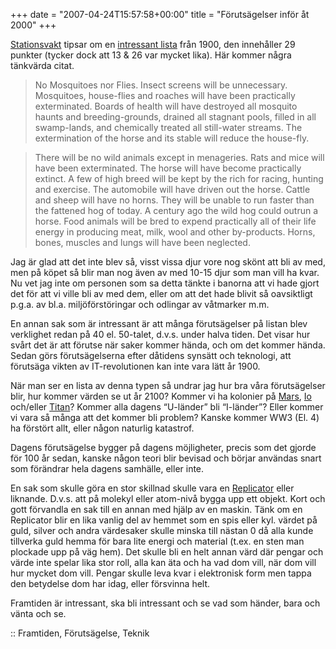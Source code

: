 +++
date = "2007-04-24T15:57:58+00:00"
title = "Förutsägelser inför åt 2000"
+++

[Stationsvakt][1] tipsar om en [intressant lista][2] från 1900, den innehåller 29 punkter (tycker dock att 13 &#038; 26 var mycket lika). Här kommer några tänkvärda citat.

> No Mosquitoes nor Flies. Insect screens will be unnecessary. Mosquitoes, house-flies and roaches will have been practically exterminated. Boards of health will have destroyed all mosquito haunts and breeding-grounds, drained all stagnant pools, filled in all swamp-lands, and chemically treated all still-water streams. The extermination of the horse and its stable will reduce the house-fly.

> There will be no wild animals except in menageries. Rats and mice will have been exterminated. The horse will have become practically extinct. A few of high breed will be kept by the rich for racing, hunting and exercise. The automobile will have driven out the horse. Cattle and sheep will have no horns. They will be unable to run faster than the fattened hog of today. A century ago the wild hog could outrun a horse. Food animals will be bred to expend practically all of their life energy in producing meat, milk, wool and other by-products. Horns, bones, muscles and lungs will have been neglected.

Jag är glad att det inte blev så, visst vissa djur vore nog skönt att bli av med, men på köpet så blir man nog även av med 10-15 djur som man vill ha kvar. Nu vet jag inte om personen som sa detta tänkte i banorna att vi hade gjort det för att vi ville bli av med dem, eller om att det hade blivit så oavsiktligt p.g.a. av bl.a. miljöförstöringar och odlingar av våtmarker m.m.

En annan sak som är intressant är att många förutsägelser på listan blev verklighet redan på 40 el. 50-talet, d.v.s. under halva tiden. Det visar hur svårt det är att förutse när saker kommer hända, och om det kommer hända. Sedan görs förutsägelserna efter dåtidens synsätt och teknologi, att förutsäga vikten av IT-revolutionen kan inte vara lätt år 1900.

När man ser en lista av denna typen så undrar jag hur bra våra förutsägelser blir, hur kommer värden se ut år 2100? Kommer vi ha kolonier på [Mars][3], [Io][4] och/eller [Titan][5]? Kommer alla dagens &#8220;U-länder&#8221; bli &#8220;I-länder&#8221;? Eller kommer vi vara så många att det kommer bli problem? Kanske kommer WW3 (El. 4) ha förstört allt, eller någon naturlig katastrof.

Dagens förutsägelse bygger på dagens möjligheter, precis som det gjorde för 100 år sedan, kanske någon teori blir bevisad och börjar användas snart som förändrar hela dagens samhälle, eller inte.

En sak som skulle göra en stor skillnad skulle vara en [Replicator][6] eller liknande. D.v.s. att på molekyl eller atom-nivå bygga upp ett objekt. Kort och gott förvandla en sak till en annan med hjälp av en maskin. Tänk om en Replicator blir en lika vanlig del av hemmet som en spis eller kyl. värdet på guld, silver och andra värdesaker skulle minska till nästan 0 då alla kunde tillverka guld hemma för bara lite energi och material (t.ex. en sten man plockade upp på väg hem). Det skulle bli en helt annan värd där pengar och värde inte spelar lika stor roll, alla kan äta och ha vad dom vill, när dom vill hur mycket dom vill. Pengar skulle leva kvar i elektronisk form men tappa den betydelse dom har idag, eller försvinna helt.

Framtiden är intressant, ska bli intressant och se vad som händer, bara och vänta och se.

:: Framtiden, Förutsägelse, Teknik

<small></small>

 [1]: http://stationsvakt.blogspot.com/2007/04/som-vanligt-i-framtiden.html
 [2]: http://www.yorktownhistory.org/homepages/1900_predictions.htm
 [3]: http://en.wikipedia.org/wiki/Mars
 [4]: http://en.wikipedia.org/wiki/Io_%28moon%29
 [5]: http://en.wikipedia.org/wiki/Titan_%28moon%29
 [6]: http://en.wikipedia.org/wiki/Replicator_%28Star_Trek%29

